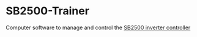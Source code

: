 # SB2500-Trainer

Computer software to manage and control the [SB2500 inverter controller](https://github.com/wvdv2002/SMA-SB2500-Off-Grid)
